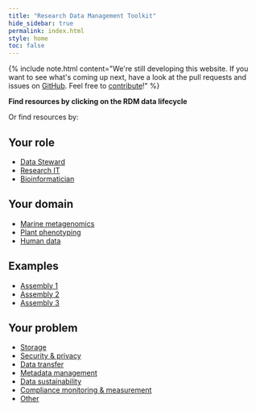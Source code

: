 ```yaml
---
title: "Research Data Management Toolkit"
hide_sidebar: true
permalink: index.html
style: home
toc: false
---
```


{% include note.html content="We're still developing this website. If you want to see what's coming up next, have a look at the pull requests and issues on [GitHub](https://github.com/elixir-europe/rdm-toolkit). Feel free to [contribute](https://rdm.elixir-europe.org/how_to_contribute.html)!" %}

<p class="centered"><strong>Find resources by clicking on the RDM data lifecycle</strong></p>
<object class="main_rdm" type="image/svg+xml" data="images/RDM_circle_final4.svg"></object>
<p>Or find resources by:</p>
<div class="flexbox">
    <div>
        <h2 class="button no_anchor">Your role</h2>
        <ul class="child-box">
        <li><a href="data_stewards">Data Steward</a></li>
        <li><a href="research_it">Research IT</a></li>
        <li><a href="bioinformatician">Bioinformatician</a></li>
        </ul>
    </div>
    <div>
        <h2 class="button no_anchor">Your domain</h2>
        <ul class="child-box">
        <li><a href="marine_metagenomics_usecase">Marine metagenomics</a></li>
        <li><a href="plant_phenotyping_usecase">Plant phenotyping</a></li>
        <li><a href="humandata_usecase">Human data</a></li>
        </ul>
    </div>
    <div>
        <h2 class="button no_anchor">Examples</h2>
        <ul class="child-box">
        <li><a href="">Assembly 1</a></li>
        <li><a href="">Assembly 2</a></li>
        <li><a href="">Assembly 3</a></li>
        </ul>
    </div>
    <div>
        <h2 class="button no_anchor">Your problem</h2>
        <ul class="child-box">
        <li><a href="storage">Storage</a></li>
        <li><a href="security_and_privacy">Security & privacy</a></li>
        <li><a href="data_transfer">Data transfer</a></li>
        <li><a href="metadata_management">Metadata management</a></li>
        <li><a href="data_sustainability">Data sustainability</a></li>
        <li><a href="compliance_monitoring_and_measurement">Compliance monitoring & measurement</a></li>
        <li><a href="other_functional_areas">Other</a></li>
        </ul>
    </div>
</div>
